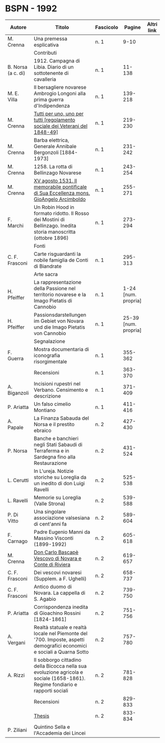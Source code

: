 # BSPN - 1992

| Autore             | Titolo                                                                                                                                      | Fascicolo | Pagine               | Altri link |
|--------------------|---------------------------------------------------------------------------------------------------------------------------------------------|-----------|----------------------|------------|
| M. Crenna          | Una premessa esplicativa                                                                                                                    | n. 1      | 9-10                 |            |
|                    | Contributi                                                                                                                                  |           |                      |            |
| B. Norsa (a c. di) | 1912. Campagna di Libia. Diario di un sottotenente di cavalleria                                                                            | n. 1      | 11-138               |            |
| M. E. Villa        | Il bersagliere novarese Ambrogio Longoni alla prima guerra d'Indipendenza                                                                   | n. 1      | 139-218              |            |
| M. Crenna          | [Tutti per uno, uno per tutti [regolamento sociale dei Veterani del 1848-49]](https://en.calameo.com/read/004733128dc3966297fa3)            | n. 1      | 219-230              |            |
| M. Crenna          | Barba elettrica, Generale Annibale Bergonzoli [1884-1973]                                                                                   | n. 1      | 231-242              |            |
| M. Crenna          | 1258. La rotta di Bellinzago Novarese                                                                                                       | n. 1      | 243-254              |            |
| M. Crenna          | [XV agosto 1531. Il memorabile pontificale di Sua Eccellenza mons. GioAngelo Arcimboldo](https://en.calameo.com/read/004733128a0e61db7ad36) | n. 1      | 255-271              |            |
| F. Marchi          | Un Robin Hood in formato ridotto. Il Rosso dei Mostini di Bellinzago. Inedita storia manoscritta (ottobre 1896)                             | n. 1      | 273-294              |            |
|                    | Fonti                                                                                                                                       |           |                      |            |
| C. F. Frasconi     | Carte risguardanti la nobile famiglia de Conti di Biandrate                                                                                 | n. 1      | 295-313              |            |
|                    | Arte sacra                                                                                                                                  |           |                      |            |
| H. Pfeiffer        | La rappresentazione della Passione nel territorio novarese e la Imago Pietatis di Cannobio                                                  | n. 1      | 1-24 [num. propria]  |            |
| H. Pfeiffer        | Passionsdarstellungen im Gebiet von Novara und die Imago Pietatis von Cannobio                                                              | n. 1      | 25-39 [num. propria] |            |
|                    | Segnalazione                                                                                                                                |           |                      |            |
| F. Guerra          | Mostra documentaria di iconografia risorgimentale                                                                                           | n. 1      | 355-362              |            |
|                    | Recensioni                                                                                                                                  | n. 1      | 363-370              |            |
| A. Biganzoli       | Incisioni rupestri nel Verbano. Censimento e descrizione                                                                                    | n. 1      | 371-409              |            |
| P. Ariatta         | Un falso cimelio Montiano                                                                                                                   | n. 1      | 411-416              |            |
| A. Papale          | La Finanza Sabauda del Norsa e il prestito ebraico                                                                                          | n. 2      | 427-430              |            |
| P. Norsa           | Banche e banchieri negli Stati Sabaudi di Terraferma e in Sardegna fino alla Restaurazione                                                  | n. 2      | 431-524              |            |
| L. Cerutti         | In L'ureja. Notizie storiche su Loreglia da un inedito di don Luigi Ravelli                                                                 | n. 2      | 525-538              |            |
| L. Ravelli         | Memorie su Loreglia (Valle Strona)                                                                                                          | n. 2      | 539-588              |            |
| P. Di Vitto        | Una singolare associazione valsesiana di cent'anni fa                                                                                       | n. 2      | 589-604              |            |
| F. Carnago         | Padre Eugenio Manni da Massino Visconti (1899-1992)                                                                                         | n. 2      | 605-618              |            |
| M. Crenna          | [Don Carlo Bascapè Vescovo di Novara e Conte di Riviera](https://en.calameo.com/read/004733128fd67113271d5)                                 | n. 2      | 619-657              |            |
| C. F. Frasconi     | Dei vescovi novaresi (Supplem. a F. Ughelli)                                                                                                | n. 2      | 658-737              |            |
| C. F. Frasconi     | Antico duomo di Novara. La cappella di S. Agabio                                                                                            | n. 2      | 739-750              |            |
| P. Ariatta         | Corrispondenza inedita di Gioachino Rossini [1824-1861]                                                                                     | n. 2      | 751-756              |            |
| A. Vergani         | Realtà statuale e realtà locale nel Piemonte del '700. Imposte, aspetti demografici economici e sociali a Quarna Sotto                      | n. 2      | 757-780              |            |
| A. Rizzi           | Il sobborgo cittadino della Bicocca nella sua evoluzione agricola e sociale (1658-1861). Regime fondiario e rapporti sociali                | n. 2      | 781-828              |            |
|                    | Recensioni                                                                                                                                  | n. 2      | 829-833              |            |
|                    | [Thesis](http://www.ssno.it/BSPNo/bspn_thesis.html#1992)                                                                                    | n. 2      | 833-834              |            |
| P. Ziliani         | Quintino Sella e l'Accademia dei Lincei                                                                                                     |           |                      |            |
